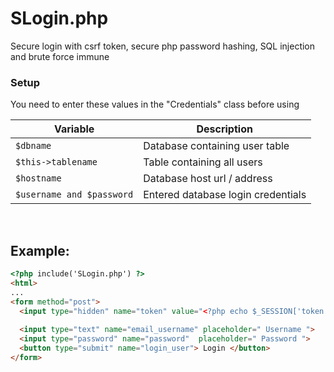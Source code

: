 # SLogin.php
Secure login with csrf token, secure php password hashing, SQL injection and brute force immune

### Setup
You need to enter these values in the "Credentials" class before using

| Variable | Description |
| --- | --- |
| `$dbname` |         Database containing user table         |
| `$this->tablename` |         Table containing all users         |
| `$hostname` |         Database host url / address         |
| `$username and $password` |         Entered database login credentials         |


<br>

## Example:

```html
<?php include('SLogin.php') ?>
<html>
...
<form method="post">
  <input type="hidden" name="token" value="<?php echo $_SESSION['token'] ?>">
  
  <input type="text" name="email_username" placeholder=" Username ">
  <input type="password" name="password"  placeholder=" Password ">
  <button type="submit" name="login_user"> Login </button>
</form>
```
